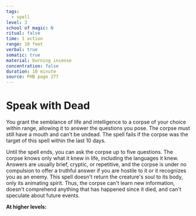 ```yaml
---
tags:
  - spell
level: 3
school of magic: N
ritual: false
time: 1 action
range: 10 feet
verbal: true
somatic: true
material: burning incense
concentration: false
duration: 10 minute
source: PHB page 277
---
```

# Speak with Dead
You grant the semblance of life and intelligence to a corpse of your choice within range, allowing it to answer the questions you pose. The corpse must still have a mouth and can't be undead. The spell fails if the corpse was the target of this spell within the last 10 days.

Until the spell ends, you can ask the corpse up to five questions. The corpse knows only what it knew in life, including the languages it knew. Answers are usually brief, cryptic, or repetitive, and the corpse is under no compulsion to offer a truthful answer if you are hostile to it or it recognizes you as an enemy. This spell doesn't return the creature's soul to its body, only its animating spirit. Thus, the corpse can't learn new information, doesn't comprehend anything that has happened since it died, and can't speculate about future events.

**At higher levels:** 
